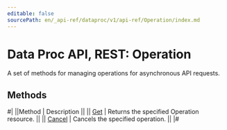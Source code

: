 ```yaml
---
editable: false
sourcePath: en/_api-ref/dataproc/v1/api-ref/Operation/index.md
---
```


# Data Proc API, REST: Operation

A set of methods for managing operations for asynchronous API requests.

## Methods

#|
||Method | Description ||
|| [Get](get.md) | Returns the specified Operation resource. ||
|| [Cancel](cancel.md) | Cancels the specified operation. ||
|#